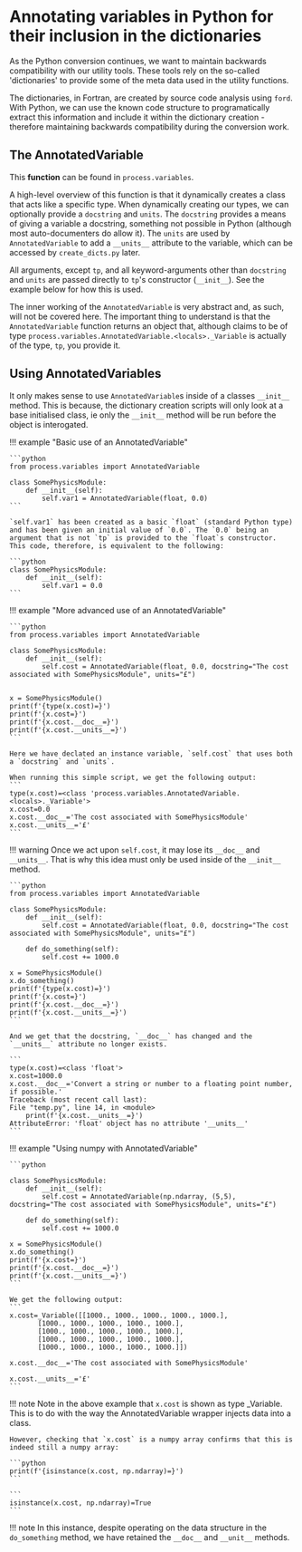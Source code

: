 # Annotating variables in Python for their inclusion in the dictionaries
As the Python conversion continues, we want to maintain backwards compatibility with our utility tools. These tools rely on the so-called 'dictionaries' to provide some of the meta data used in the utility functions.

The dictionaries, in Fortran, are created by source code analysis using `ford`. With Python, we can use the known code structure to programatically extract this information and include it within the dictionary creation - therefore maintaining backwards compatibility during the conversion work.

## The AnnotatedVariable
This **function** can be found in `process.variables`.

A high-level overview of this function is that it dynamically creates a class that acts like a specific type. When dynamically creating our types, we can optionally provide a `docstring` and `units`. The `docstring` provides a means of giving a variable a docstring, something not possible in Python (although most auto-documenters do allow it). The `units` are used by `AnnotatedVariable` to add a `__units__` attribute to the variable, which can be accessed by `create_dicts.py` later.

All arguments, except `tp`, and all keyword-arguments other than `docstring` and `units` are passed directly to `tp`'s constructor (`__init__`). See the example below for how this is used.

The inner working of the `AnnotatedVariable` is very abstract and, as such, will not be covered here. The important thing to understand is that the `AnnotatedVariable` function returns an object that, although claims to be of type `process.variables.AnnotatedVariable.<locals>._Variable` is actually of the type, `tp`, you provide it.

## Using AnnotatedVariables
It only makes sense to use `AnnotatedVariable`s inside of a classes `__init__` method. This is because, the dictionary creation scripts will only look at a base initialised class, ie only the `__init__` method will be run before the object is interogated.

!!! example "Basic use of an AnnotatedVariable"

    ```python
    from process.variables import AnnotatedVariable

    class SomePhysicsModule:
        def __init__(self):
            self.var1 = AnnotatedVariable(float, 0.0)
    ```

    `self.var1` has been created as a basic `float` (standard Python type) and has been given an initial value of `0.0`. The `0.0` being an argument that is not `tp` is provided to the `float`s constructor. This code, therefore, is equivalent to the following:

    ```python
    class SomePhysicsModule:
        def __init__(self):
            self.var1 = 0.0
    ```


!!! example "More advanced use of an AnnotatedVariable"

    ```python
    from process.variables import AnnotatedVariable

    class SomePhysicsModule:
        def __init__(self):
            self.cost = AnnotatedVariable(float, 0.0, docstring="The cost associated with SomePhysicsModule", units="£")


    x = SomePhysicsModule()
    print(f'{type(x.cost)=}')
    print(f'{x.cost=}')
    print(f'{x.cost.__doc__=}')
    print(f'{x.cost.__units__=}')
    ```

    Here we have declated an instance variable, `self.cost` that uses both a `docstring` and `units`.

    When running this simple script, we get the following output:
    ```
    type(x.cost)=<class 'process.variables.AnnotatedVariable.<locals>._Variable'>
    x.cost=0.0
    x.cost.__doc__='The cost associated with SomePhysicsModule'
    x.cost.__units__='£'
    ```

!!! warning
    Once we act upon `self.cost`, it may lose its `__doc__` and `__units__`. That is why this idea must only be used inside of the `__init__` method.

    ```python
    from process.variables import AnnotatedVariable

    class SomePhysicsModule:
        def __init__(self):
            self.cost = AnnotatedVariable(float, 0.0, docstring="The cost associated with SomePhysicsModule", units="£")

        def do_something(self):
            self.cost += 1000.0

    x = SomePhysicsModule()
    x.do_something()
    print(f'{type(x.cost)=}')
    print(f'{x.cost=}')
    print(f'{x.cost.__doc__=}')
    print(f'{x.cost.__units__=}')
    ```

    And we get that the docstring, `__doc__` has changed and the `__units__` attribute no longer exists.

    ```
    type(x.cost)=<class 'float'>
    x.cost=1000.0
    x.cost.__doc__='Convert a string or number to a floating point number, if possible.'
    Traceback (most recent call last):
    File "temp.py", line 14, in <module>
        print(f'{x.cost.__units__=}')
    AttributeError: 'float' object has no attribute '__units__'
    ```



!!! example "Using numpy with AnnotatedVariable"

    ```python

    class SomePhysicsModule:
        def __init__(self):
            self.cost = AnnotatedVariable(np.ndarray, (5,5), docstring="The cost associated with SomePhysicsModule", units="£")

        def do_something(self):
            self.cost += 1000.0

    x = SomePhysicsModule()
    x.do_something()
    print(f'{x.cost=}')
    print(f'{x.cost.__doc__=}')
    print(f'{x.cost.__units__=}')
    ```

    We get the following output:
    ```
    x.cost=_Variable([[1000., 1000., 1000., 1000., 1000.],
           [1000., 1000., 1000., 1000., 1000.],
           [1000., 1000., 1000., 1000., 1000.],
           [1000., 1000., 1000., 1000., 1000.],
           [1000., 1000., 1000., 1000., 1000.]])

    x.cost.__doc__='The cost associated with SomePhysicsModule'

    x.cost.__units__='£'
    ```

!!! note
    Note in the above example that `x.cost` is shown as type _Variable. This is to do with the way the AnnotatedVariable wrapper injects data into a class.

    However, checking that `x.cost` is a numpy array confirms that this is indeed still a numpy array:

    ```python
    print(f'{isinstance(x.cost, np.ndarray)=}')
    ```

    ```
    isinstance(x.cost, np.ndarray)=True
    ```

!!! note
    In this instance, despite operating on the data structure in the `do_something` method, we have retained the `__doc__` and `__unit__` methods.
